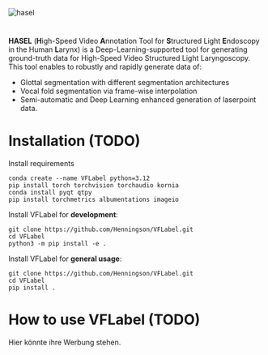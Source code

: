 ![hasel](https://github.com/user-attachments/assets/eac052b4-affd-4f99-9758-9b05f36ca074)
#
**HASEL** (**H**igh-Speed Video **A**nnotation Tool for **S**tructured Light **E**ndoscopy in the Human **L**arynx) is a Deep-Learning-supported tool for generating ground-truth data for High-Speed Video Structured Light Laryngoscopy.
This tool enables to robustly and rapidly generate data of:
* Glottal segmentation with different segmentation architectures
* Vocal fold segmentation via frame-wise interpolation
* Semi-automatic and Deep Learning enhanced generation of laserpoint data.

# Installation (TODO)

Install requirements
```
conda create --name VFLabel python=3.12
pip install torch torchvision torchaudio kornia
conda install pyqt qtpy
pip install torchmetrics albumentations imageio

```

Install VFLabel for **development**:
```
git clone https://github.com/Henningson/VFLabel.git
cd VFLabel
python3 -m pip install -e .
```

Install VFLabel for **general usage**:
```
git clone https://github.com/Henningson/VFLabel.git
cd VFLabel
pip install .
```

# How to use VFLabel (TODO)
Hier könnte ihre Werbung stehen.
